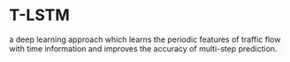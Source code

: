 # T-LSTM
a deep learning approach which learns the periodic features of traffic flow with time information  and improves the accuracy of multi-step prediction.

